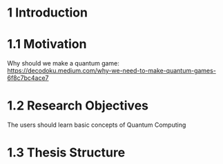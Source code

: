 # 1 Introduction

# 1.1 Motivation
Why should we make a quantum game: https://decodoku.medium.com/why-we-need-to-make-quantum-games-6f8c7bc4ace7

# 1.2 Research Objectives
The users should learn basic concepts of Quantum Computing

# 1.3 Thesis Structure

